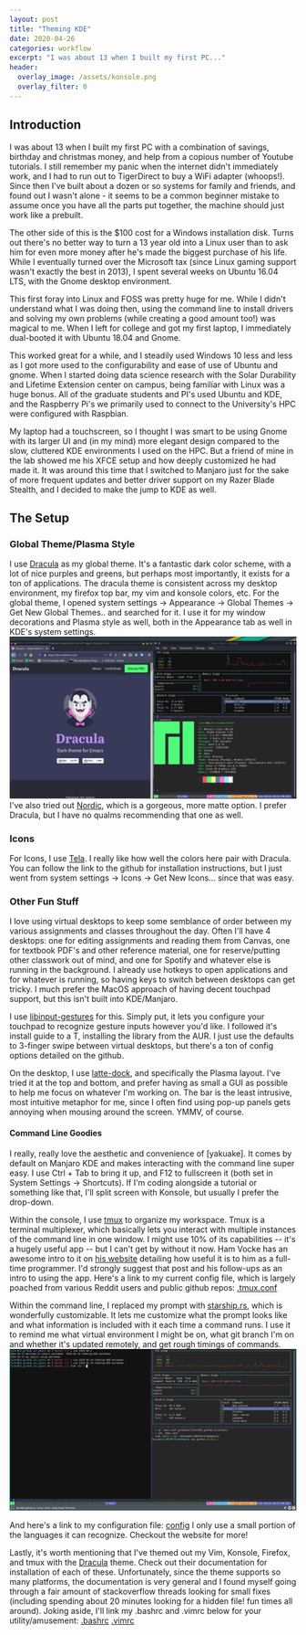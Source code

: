```yaml
---
layout: post
title: "Theming KDE"
date: 2020-04-26
categories: workflow
excerpt: "I was about 13 when I built my first PC..."
header: 
  overlay_image: /assets/konsole.png
  overlay_filter: 0
---
```

## Introduction ##
I was about 13 when I built my first PC with a combination of savings,
birthday and christmas money, and help from a copious number of Youtube
tutorials. I still remember my panic when the internet didn't immediately work, and
I had to run out to TigerDirect to buy a WiFi adapter (whoops!). Since then I've
built about a dozen or so systems for family and friends, and found out I
wasn't alone - it seems to be a common beginner mistake to assume once you have
all the parts put together, the machine should just work like a prebuilt.

The other side of this is the $100 cost for a Windows installation disk. Turns
out there's no better way to turn a 13 year old into a Linux user than to ask
him for even more money after he's made the biggest purchase of his life. While
I eventually turned over the Microsoft tax (since Linux gaming support wasn't exactly
the best in 2013), I spent several weeks on Ubuntu 16.04 LTS, with the Gnome
desktop environment.

This first foray into Linux and FOSS was pretty huge for me. While I didn't
understand what I was doing then, using the command line to install drivers and
solving my own problems (while creating a good amount too!) was magical to me.
When I left for college and got my first laptop, I immediately dual-booted it
with Ubuntu 18.04 and Gnome.

This worked great for a while, and I steadily used Windows 10 less and less as I
got more used to the configurability and ease of use of Ubuntu and gnome. When I
started doing data science research with the Solar Durability and Lifetime
Extension center on campus, being familiar with Linux was a huge bonus. All of
the graduate students and PI's used Ubuntu and KDE, and the Raspberry Pi's we
primarily used to connect to the University's HPC were configured with Raspbian.

My laptop had a touchscreen, so I thought I was smart to be using Gnome with
its larger UI and (in my mind) more elegant design compared to the slow,
cluttered KDE environments I used on the HPC. But a friend of mine in the lab
showed me his XFCE setup and how deeply customized he had made it. It was around
this time that I switched to Manjaro just for the sake of more frequent updates
and better driver support on my Razer Blade Stealth, and I decided to make the
jump to KDE as well.

## The Setup ##
### Global Theme/Plasma Style ###
I use [Dracula] as my global theme. It's a fantastic dark color scheme, with a
lot of nice purples and greens, but perhaps most importantly, it exists for a
ton of applications. The dracula theme is consistent across my desktop
environment, my firefox top bar, my vim and konsole colors, etc. For the global
theme, I opened system settings -> Appearance -> Global Themes -> Get New Global
Themes.. and searched for it. I use it for my window decorations and Plasma
style as well, both in the Appearance tab as well in KDE's system settings.
![global theme](/assets/Screenshot_20200426_175508.png)
I've also tried out [Nordic], which is a gorgeous, more matte option. I prefer
Dracula, but I have no qualms recommending that one as well.

### Icons ###
For Icons, I use [Tela]. I really like how well the colors here pair with
Dracula. You can follow the link to the github for installation instructions,
but I just went from system settings -> Icons -> Get New Icons... since that was
easy.

### Other Fun Stuff ###
I love using virtual desktops to keep some semblance of order between my various
assignments and classes throughout the day. Often I'll have 4 desktops: one for
editing assignments and reading them from Canvas, one for textbook PDF's and
other reference material, one for reserve/putting other classwork out of mind,
and one for Spotify and whatever else is running in the background. I already
use hotkeys to open applications and for whatever is running, so having keys to
switch between desktops can get tricky. I much prefer the MacOS approach of
having decent touchpad support, but this isn't built into KDE/Manjaro.

I use [libinput-gestures] for this. Simply put, it lets you configure your
touchpad to recognize gesture inputs however you'd like. I followed it's install
guide to a T, installing the library from the AUR. I just use the defaults to
3-finger swipe between virtual desktops, but there's a ton of config options
detailed on the github.

On the desktop, I use [latte-dock], and specifically the Plasma layout. I've
tried it at the top and bottom, and prefer having as small a GUI as possible to
help me focus on whatever I'm working on. The bar is the least intrusive, most
intuitive metaphor for me, since I often find using pop-up panels gets annoying
when mousing around the screen. YMMV, of course.

#### Command Line Goodies ####
I really, really love the aesthetic and convenience of [yakuake]. It comes by
default on Manjaro KDE and makes interacting with the command line super easy. I
use Ctrl + Tab to bring it up, and F12 to fullscreen it (both set in System
Settings -> Shortcuts). If I'm coding alongside a tutorial or something like
that, I'll split screen with Konsole, but usually I prefer the drop-down.

Within the console, I use [tmux] to organize my workspace. Tmux is a terminal
multiplexer, which basically lets you interact with multiple instances of the
command line in one window. I might use 10% of its capabilities -- it's a hugely
useful app -- but I can't get by without it now. Ham Vocke has an awesome intro
to it on [his website] detailing how useful it is to him as a full-time
programmer. I'd strongly suggest that post and his follow-ups as an intro to
using the app. Here's a link to my current config file, which is largely poached
from various Reddit users and public github repos: 
[.tmux.conf](/assets/tmux.conf)

Within the command line, I replaced my prompt with [starship.rs], which is
wonderfully customizable. It lets me customize what the prompt looks like and
what information is included with it each time a command runs. I use it to
remind me what virtual environment I might be on, what git branch I'm on and
whether it's updated remotely, and get rough timings of commands.
![tmux and starship](/assets/Screenshot_20200426_182710.png)

And here's a link to my configuration file: [config](/assets/starship.toml) I
only use a small portion of the languages it can recognize. Checkout the
website for more!

Lastly, it's worth mentioning that I've themed out my Vim, Konsole, Firefox, and
tmux with the [Dracula] theme. Check out their documentation for installation of
each of these. Unfortunately, since the theme supports so many platforms, the
documentation is very general and I found myself going through a fair amount of
stackoverflow threads looking for small fixes (including spending about 20
minutes looking for a hidden file! fun times all around). Joking aside, I'll
link my .bashrc and .vimrc below for your utility/amusement:
[.bashrc](/assets/bashrc)
[.vimrc](/assets/vimrc)

[Dracula]: https://draculatheme.com/
[Tela]: https://github.com/vinceliuice/Tela-icon-theme
[libinput-gestures]: https://github.com/bulletmark/libinput-gestures
[latte-dock]: https://github.com/KDE/latte-dock
[tmux]: https://github.com/tmux/tmux
[his website]: https://www.hamvocke.com/blog/a-quick-and-easy-guide-to-tmux/
[starship.rs]: https://starship.rs/
[nordic]: https://github.com/EliverLara/Nordic
